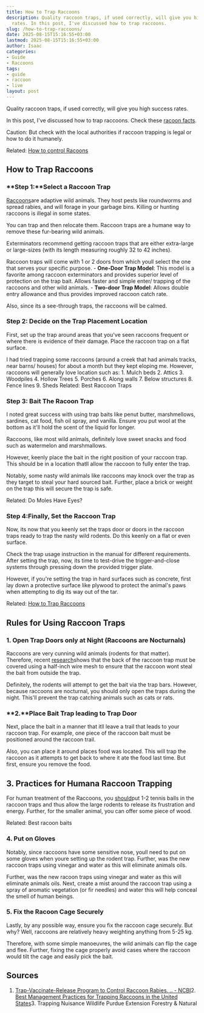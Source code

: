 ```yaml
---
title: How to Trap Raccoons
description: Quality raccoon traps, if used correctly, will give you high success
  rates. In this post, I've discussed how to trap raccoons.
slug: /how-to-trap-raccoons/
date: 2025-08-15T15:16:55+03:00
lastmod: 2025-08-15T15:16:55+03:00
author: Isaac
categories:
- Guide
- Raccoons
tags:
- guide
- raccoon
- live
layout: post
---
```

Quality raccoon traps, if used correctly, will give you high success rates.

In this post, I've discussed how to trap raccoons. Check these [racoon facts](https://pestpolicy.com/raccoon-facts/).

Caution: But check with the local authorities if raccoon trapping is legal or how to do it humanely.

Related: [How to control Racoons](https://pestpolicy.com/how-to-get-rid-of-raccoons/)

##  How to Trap Raccoons

###  **Step 1:**Select a Raccoon Trap

[Raccoons](https://www.esf.edu/aec/adks/mammals/raccoon.htm)are adaptive wild animals. They host pests like roundworms and spread rabies, and will forage in your garbage bins. Killing or hunting raccoons is illegal in some states.

You can trap and then relocate them. Raccoon traps are a humane way to remove these fur-bearing wild animals.

Exterminators recommend getting raccoon traps that are either extra-large or large-sizes (with its length measuring roughly 32 to 42 inches).

Raccoon traps will come with 1 or 2 doors from which youll select the one that serves your specific purpose. - **One-Door Trap Model**: This model is a favorite among raccoon exterminators and provides superior level of protection on the trap bait. Allows faster and simple enter/ trapping of the raccoons and other wild animals. - **Two-door Trap Model**: Allows double entry allowance and thus provides improved raccoon catch rate.

Also, since its a see-through traps, the raccoons will be calmed.

###  Step 2: Decide on the Trap Placement Location

First, set up the trap around areas that you've seen raccoons frequent or where there is evidence of their damage. Place the raccoon trap on a flat surface.

I had tried trapping some raccoons (around a creek that had animals tracks, near barns/ houses) for about a month but they kept eloping me. However, raccoons will generally love location such as: 1. Mulch beds 2. Attics 3. Woodpiles 4. Hollow Trees 5. Porches 6. Along walls 7. Below structures 8. Fence lines 9. Sheds Related: Best Raccoon Traps

###  Step 3: Bait The Racoon Trap

I noted great success with using trap baits like penut butter, marshmellows, sardines, cat food, fish oil spray, and vanilla. Ensure you put wool at the bottom as it'll hold the scent of the liquid for longer.

Raccoons, like most wild animals, definitely love sweet snacks and food such as watermelon and marshmallows.

However, keenly place the bait in the right position of your raccoon trap. This should be in a location thatll allow the raccoon to fully enter the trap.

Notably, some nasty wild animals like raccoons may knock over the trap as they target to steal your hard sourced bait. Further, place a brick or weight on the trap this will secure the trap is safe.

Related: Do Moles Have Eyes?

###  Step 4:Finally, Set the Raccoon Trap

Now, its now that you keenly set the traps door or doors in the raccoon traps ready to trap the nasty wild rodents. Do this keenly on a flat or even surface.

Check the trap usage instruction in the manual for different requirements. After setting the trap, now, its time to test-drive the trigger-and-close systems through pressing down the provided trigger plate.

However, if you're setting the trap in hard surfaces such as concrete, first lay down a protective surface like plywood to protect the animal's paws when attempting to dig its way out of the tar.

Related: [How to Trap Raccoons](https://pestpolicy.com/how-to-trap-raccoons/)

##  Rules for Using Raccoon Traps

###  **1. Open Trap Doors only at Night (Raccoons are Nocturnals)**

Raccoons are very cunning wild animals (rodents for that matter). Therefore, recent [research](http://ipm.ucanr.edu/PMG/PESTNOTES/pn74116.html)shows that the back of the raccoon trap must be covered using a half-inch wire mesh to ensure that the raccoon wont steal the bait from outside the trap.

Definitely, the rodents will attempt to get the bait via the trap bars. However, because raccoons are nocturnal, you should only open the traps during the night. This'll prevent the trap catching animals such as cats or rats.

###  **2.**Place Bait Trap leading to Trap Door

Next, place the bait in a manner that itll leave a trail that leads to your raccoon trap. For example, one piece of the raccoon bait must be positioned around the raccoon trail.

Also, you can place it around places food was located. This will trap the raccoon as it attempts to get back to where it ate the food last time. But first, ensure you remove the food.

##  3. Practices for Humana Raccoon Trapping

For human treatment of the Raccoons, you [should](http://wdfw.wa.gov/living/nuisance/trapping.html)put 1-2 tennis balls in the raccoon traps and thus allow the large rodents to release its frustration and energy. Further, for the smaller animal, you can offer some piece of wood.

Related: Best racoon baits

###  4. Put on Gloves

Notably, since raccoons have some sensitive nose, youll need to put on some gloves when youre setting up the rodent trap. Further, was the new raccoon traps using vinegar and water as this will eliminate animals oils.

Further, was the new racoon traps using vinegar and water as this will eliminate animals oils. Next, create a mist around the raccoon trap using a spray of aromatic vegetation (or fir needles) and water this will help conceal the smell of human beings.

###  5. Fix the Racoon Cage Securely

Lastly, by any possible way, ensure you fix the raccoon cage securely. But why? Well, raccoons are relatively heavy weighting anything from 5-25 kg.

Therefore, with some simple manoeuvres, the wild animals can flip the cage and flee. Further, fixing the cage properly avoid cases where the raccoon would tilt the cage and easily pick the bait.

##  **Sources**

1. [Trap-Vaccinate-Release Program to Control Raccoon Rabies. .. - NCBI](https://www.ncbi.nlm.nih.gov/pmc/articles/PMC3376792/)2. [Best Management Practices for Trapping Raccoons in the United States](https://www.dec.ny.gov/docs/wildlife_pdf/trapbmpsraccoon.pdf)3. Trapping Nuisance Wildlife Purdue Extension Forestry & Natural
